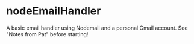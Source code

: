 # nodeEmailHandler
A basic email handler using Nodemail and a personal Gmail account. See "Notes from Pat" before starting! 
